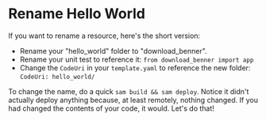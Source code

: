 # Rename Hello World

If you want to rename a resource, here's the short version:
- Rename your "hello_world" folder to "download_benner".
- Rename your unit test to reference it: `from download_benner import app`
- Change the `CodeUri` in your `template.yaml` to reference the new folder: `CodeUri: hello_world/`

To change the name, do a quick `sam build && sam deploy`. Notice it didn't actually deploy anything because, at least remotely, nothing changed. If you had changed the contents of your code, it would. Let's do that!